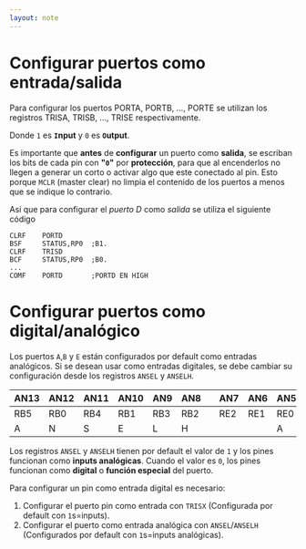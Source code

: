 ```yaml
---
layout: note
---
```


# Configurar puertos como entrada/salida
Para configurar los puertos PORTA, PORTB, ..., PORTE se utilizan los registros TRISA, TRISB, ..., TRISE respectivamente.

Donde `1` es **`I`nput** y `0` es **`O`utput**.

Es importante que **antes** de **configurar** un puerto como **salida**, se escriban los bits de cada pin con **"`0`"** por **protección**, para que al encenderlos no llegen a generar un corto o activar algo que este conectado al pin. Esto porque `MCLR` (master clear) no limpia el contenido de los puertos a menos que se indique lo contrario.

Así que para configurar el *puerto D* como *salida* se utiliza el siguiente código
```mpasm
CLRF	PORTD
BSF 	STATUS,RP0	;B1.
CLRF	TRISD
BCF 	STATUS,RP0	;B0.
...
COMF	PORTD 		;PORTD EN HIGH
```

# Configurar puertos como digital/analógico
Los puertos `A`,`B` y `E` están configurados por default como entradas analógicos. Si se desean usar como entradas digitales, se debe cambiar su configuración desde los registros `ANSEL` y `ANSELH`.

|AN13|AN12|AN11|AN10|AN9|AN8||AN7|AN6|AN5|AN4|AN3|AN2|AN1|AN0|
|-|-|-|-|-|-|-|-|-|-|-|-|-|-|-|
|RB5|RB0|RB4|RB1|RB3|RB2||RE2|RE1|RE0|RA5|RA3|RA2|RA1|RA0|
|A|N|S|E|L|H||||A|N|S|E|L||

Los registros `ANSEL` y `ANSELH` tienen por default el valor de `1` y los pines funcionan como **inputs analógicas**. Cuando el valor es `0`, los pines funcionan como **digital** o **función especial** del puerto.

Para configurar un pin como entrada digital es necesario:
1. Configurar el puerto pin como entrada con `TRISX` (Configurada por default con `1`s=inputs).
2. Configurar el puerto como entrada analógica con `ANSEL`/`ANSELH` (Configurados por default con `1`s=inputs analógicas).
